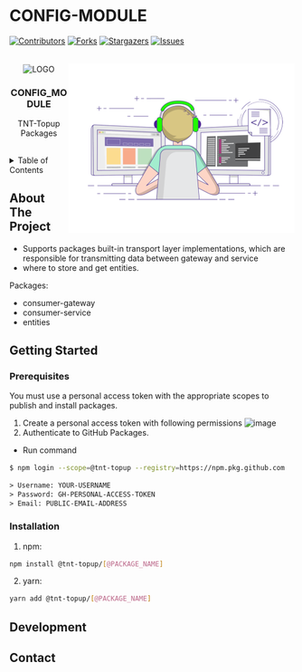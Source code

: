 # CONFIG-MODULE

<!-- PROJECT SHIELDS -->
<!--------------------->
[![Contributors][contributors-shield]][contributors-url]
[![Forks][forks-shield]][forks-url]
[![Stargazers][stars-shield]][stars-url]
[![Issues][issues-shield]][issues-url]


<!-- PROJECT LOGO -->
<br />
<img align="right" alt="GIF" src="https://raw.githubusercontent.com/devSouvik/devSouvik/master/gif3.gif" width="400"/>
<div align="center">
  <img align="center" alt="LOGO" src="https://cldup.com/Rg6WLgqccB.svg" width="200"/>
  <h3 align="center">CONFIG_MODULE</h3>
  <p align="center">
    TNT-Topup Packages
    <br />
  </p>
</div>
<br />

<!------------------------- BODY ----------------------------->

<!-- TABLE OF CONTENTS -->
<details>
  <summary>Table of Contents</summary>
  <ol>
    <li><a href="#about-the-project">About The Project</a></li>
    <li>
      <a href="#getting-started">Getting Started</a>
      <ul>
        <li><a href="#prerequisites">Prerequisites</a></li>
        <li><a href="#installation">Installation</a></li>
      </ul>
    </li>
    <li><a href="#development">Development setup</a></li>
    <li><a href="#contact">Contact</a></li>
  </ol>
</details>

<!---------------------------------------  About The Project ------------------------------------------------->
## About The Project
* Supports packages built-in transport layer implementations, which are responsible for transmitting data between gateway and service
* where to store and get entities.

Packages:
* consumer-gateway
* consumer-service
* entities

<!--------------------------------------- Getting Started ------------------------------------------------->

## Getting Started

### Prerequisites
You must use a personal access token with the appropriate scopes to publish and install packages.
1. Create a personal access token with following permissions
![image](https://user-images.githubusercontent.com/71745181/195557669-e524a72c-060a-4563-871e-59522fd4a764.png)
2. Authenticate to GitHub Packages.
* Run command
```sh
$ npm login --scope=@tnt-topup --registry=https://npm.pkg.github.com
```
```
> Username: YOUR-USERNAME
> Password: GH-PERSONAL-ACCESS-TOKEN
> Email: PUBLIC-EMAIL-ADDRESS
```
### Installation

1. npm:
```sh
npm install @tnt-topup/[@PACKAGE_NAME]
```
2. yarn:
```sh
yarn add @tnt-topup/[@PACKAGE_NAME]
```

## Development

## Contact

<!-- MARKDOWN LINKS & IMAGES -->
<!----------------------------->
[contributors-shield]: https://img.shields.io/github/contributors/othneildrew/Best-README-Template.svg?style=for-the-badge
[contributors-url]: https://github.com/tnt-topup/config-module/contributors
[forks-shield]: https://img.shields.io/github/forks/othneildrew/Best-README-Template.svg?style=for-the-badge
[forks-url]: https://github.com/tnt-topup/config-module/network/members
[stars-shield]: https://img.shields.io/github/stars/othneildrew/Best-README-Template.svg?style=for-the-badge
[stars-url]: https://github.com/tnt-topup/config-module/stargazers
[issues-shield]: https://img.shields.io/github/issues/othneildrew/Best-README-Template.svg?style=for-the-badge
[issues-url]: https://github.com/tnt-topup/config-module/issues

<!--------------------------------------------------->

[npm-image]: https://img.shields.io/npm/v/datadog-metrics.svg?style=flat-square
[npm-url]: https://npmjs.org/package/datadog-metrics
[npm-downloads]: https://img.shields.io/npm/dm/datadog-metrics.svg?style=flat-square
[travis-image]: https://img.shields.io/travis/dbader/node-datadog-metrics/master.svg?style=flat-square
[travis-url]: https://travis-ci.org/dbader/node-datadog-metrics
[wiki]: https://github.com/yourname/yourproject/wiki
